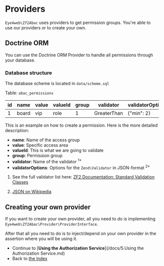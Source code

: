 # Providers

`Eye4web\Zf2Abac` uses providers to get permission groups. You're able to use our providers or to create your own.

## Doctrine ORM

You can use the Doctrine ORM Provider to handle all permissions through your database.

### Database structure

The database scheme is located in `data/scheme.sql`

Table: `abac_permissions`

| id  | name  | value | valueId   | group | validator   | validatorOptions |
|-----|-------|-------|-----------|-------|-------------|------------------|
| 1   | board | vip   | role      | 1     | GreaterThan | {"min": 2}       |

This is an example on how to create a permission. Here is the more detailed description:

* **name**: Name of the access group
* **value**: Specific access area
* **valueId**: This is what we are going to validate
* **group**: Permission group
* **validator**: Name of the validator <sup>1*</sup>
* **validatorOptions**: Options for the ``Zend\Validator`` in JSON-format <sup>2*</sup>

1) See the full validator list here: [ZF2 Documentation: Standard Validation Classes](http://framework.zend.com/manual/2.2/en/modules/zend.validator.set.html)

2) [JSON on Wikipedia](http://en.wikipedia.org/wiki/JSON)

## Creating your own provider

If you want to create your own provider, all you need to do is implementing `Eye4web\Zf2Abac\Provider\ProviderInterface`.

After that all you need to do is to inject/depend on your own provider in the assertion where you will be using it.

* Continue to [**Using the Authorization Service**](/docs/5.Using the Authorization Service.md)
* Back to [the Index](/docs/README.md)